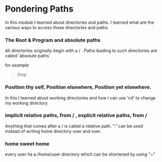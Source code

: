 # Pondering Paths
In this module I learned about directories and paths. I learned what are the various ways to access these directories and paths
### The Root & Program and absolute paths
All directories originally begin with a / . Paths leading to such directories are called 'absolute paths'

for example
> /tmp
### Position thy self, Position elsewhere, Position yet elsewhere.
In this I learned about working directories and how i can use 'cd' to change my working directory
### implicit relative paths, from / , explicit relative paths, from / 
Anything that comes after a / is called a relative path. "." can be used instead of writing home directory over and over.
### home sweet home
every user ha a /home/user directory which can be shortened by using "~" 
